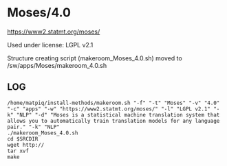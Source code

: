 Moses/4.0
========================

<https://www2.statmt.org/moses/>

Used under license:
LGPL v2.1


Structure creating script (makeroom_Moses_4.0.sh) moved to /sw/apps/Moses/makeroom_4.0.sh

LOG
---

    /home/matpiq/install-methods/makeroom.sh "-f" "-t" "Moses" "-v" "4.0" "-c" "apps" "-w" "https://www2.statmt.org/moses/" "-l" "LGPL v2.1" "-k" "NLP" "-d" "Moses is a statistical machine translation system that allows you to automatically train translation models for any language pair." "-k" "NLP"
    ./makeroom_Moses_4.0.sh
    cd $SRCDIR
    wget http://
    tar xvf 
    make

